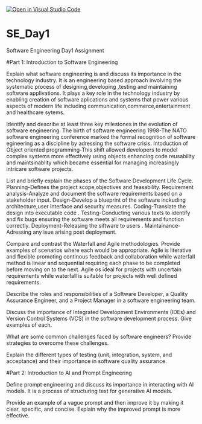 [![Open in Visual Studio Code](https://classroom.github.com/assets/open-in-vscode-2e0aaae1b6195c2367325f4f02e2d04e9abb55f0b24a779b69b11b9e10269abc.svg)](https://classroom.github.com/online_ide?assignment_repo_id=15575633&assignment_repo_type=AssignmentRepo)
# SE_Day1
Software Engineering Day1 Assignment

#Part 1: Introduction to Software Engineering

Explain what software engineering is and discuss its importance in the technology industry.
It is an engineering based approach involving the systematic process of designing,developing ,testing and maintaining
software applivations.
It plays a key role in the technology industry by enabling creation of software aplications and systems that
power various aspects of modern life including communication,commerce,entertainment and healthcare sytems.

Identify and describe at least three key milestones in the evolution of software engineering.
The birth of software engineering 1998-The NATO software engineering conference marked the formal recognition of 
software egineering as a discipline by adressing the software crisis.
Intoduction of Object oriented programming-This shift allowed developers to model complex systems more effectively
using objects enhancing code reusability and maintsinablity which became essential for managing increasingly intricare software projects.


List and briefly explain the phases of the Software Development Life Cycle.
Planning-Defines the project scope,objectives and feasability.
Requirement analysis-Analyze and document the software requirements based on a stakeholder input.
Design-Develop a blueprint of the software inckuding architecture,user interface and security measures.
Coding-Translate the design into executable code .
Testing-Conducting various texts to identify and fix bugs ensuring the software meets all requirements and function correctly.
Deployment-Releasing the siftware to users .
Maintainance-Adressing any isue arising post deployment.

Compare and contrast the Waterfall and Agile methodologies. Provide examples of scenarios where each would be appropriate.
Agile is literative and flexible promoting continous feedback and collaboration while waterfall method is linear and sequential 
requiring each phase to be completed before moving on to the next.
Agile os ideal for projects with uncertain requirements while waterfall is suitable for projects with well defined requirements.

Describe the roles and responsibilities of a Software Developer, a Quality Assurance Engineer, and a Project Manager in a software engineering team.


Discuss the importance of Integrated Development Environments (IDEs) and Version Control Systems (VCS) in the software development process. Give examples of each.


What are some common challenges faced by software engineers? Provide strategies to overcome these challenges.


Explain the different types of testing (unit, integration, system, and acceptance) and their importance in software quality assurance.


#Part 2: Introduction to AI and Prompt Engineering


Define prompt engineering and discuss its importance in interacting with AI models.
It ia a process of structuring text for generative AI models.

Provide an example of a vague prompt and then improve it by making it clear, specific, and concise. Explain why the improved prompt is more effective.

